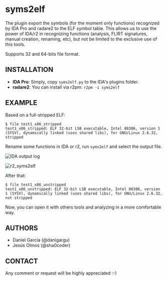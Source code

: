 # syms2elf

The plugin export the symbols (for the moment only functions) recognized by IDA Pro and radare2 to the ELF symbol table. This allows us to use the power of IDA/r2 in recognizing functions (analysis, FLIRT signatures, manual creation, renaming, etc), but not be limited to the exclusive use of this tools.

Supports 32 and 64-bits file format.

## INSTALLATION

  * **IDA Pro**: Simply, copy `syms2elf.py` to the IDA's plugins folder.
  * **radare2**: You can install via r2pm: `r2pm -i syms2elf`



## EXAMPLE

Based on a full-stripped ELF:

```
$ file test1_x86_stripped 
test1_x86_stripped: ELF 32-bit LSB executable, Intel 80386, version 1 (SYSV), dynamically linked (uses shared libs), for GNU/Linux 2.6.32, stripped
```

Rename some functions in IDA or r2, run `syms2elf` and select the output file.

![IDA output log](https://cloud.githubusercontent.com/assets/1675387/13477862/a02aa742-e0ce-11e5-835e-3a0992a3f171.png)

![r2_syms2elf](https://cloud.githubusercontent.com/assets/1675387/13831270/adddfae2-ebd2-11e5-8dcd-877c9c67faed.png)

After that:

```
$ file test1_x86_unstripped 
test1_x86_unstripped: ELF 32-bit LSB executable, Intel 80386, version 1 (SYSV), dynamically linked (uses shared libs), for GNU/Linux 2.6.32, not stripped
```

Now, you can open it with others tools and analyzing in a more comfortable way.

## AUTHORS

  * Daniel García (@danigargu)
  * Jesús Olmos (@sha0coder)

## CONTACT 

Any comment or request will be highly appreciated :-)
